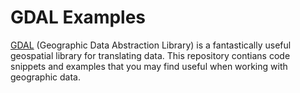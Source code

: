 # GDAL Examples
[GDAL](https://gdal.org) (Geographic Data Abstraction Library) is a fantastically useful geospatial library for translating data. This repository contians code snippets and examples that you may find useful when working with geographic data. 
